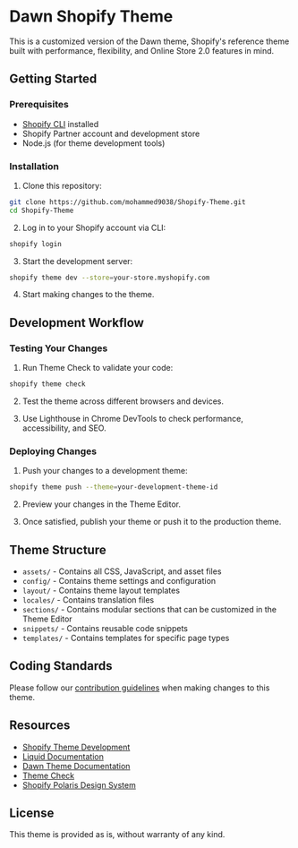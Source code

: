 # Dawn Shopify Theme

This is a customized version of the Dawn theme, Shopify's reference theme built with performance, flexibility, and Online Store 2.0 features in mind.

## Getting Started

### Prerequisites

- [Shopify CLI](https://shopify.dev/themes/tools/cli) installed
- Shopify Partner account and development store
- Node.js (for theme development tools)

### Installation

1. Clone this repository:
```bash
git clone https://github.com/mohammed9038/Shopify-Theme.git
cd Shopify-Theme
```

2. Log in to your Shopify account via CLI:
```bash
shopify login
```

3. Start the development server:
```bash
shopify theme dev --store=your-store.myshopify.com
```

4. Start making changes to the theme.

## Development Workflow

### Testing Your Changes

1. Run Theme Check to validate your code:
```bash
shopify theme check
```

2. Test the theme across different browsers and devices.

3. Use Lighthouse in Chrome DevTools to check performance, accessibility, and SEO.

### Deploying Changes

1. Push your changes to a development theme:
```bash
shopify theme push --theme=your-development-theme-id
```

2. Preview your changes in the Theme Editor.

3. Once satisfied, publish your theme or push it to the production theme.

## Theme Structure

- `assets/` - Contains all CSS, JavaScript, and asset files
- `config/` - Contains theme settings and configuration
- `layout/` - Contains theme layout templates
- `locales/` - Contains translation files
- `sections/` - Contains modular sections that can be customized in the Theme Editor
- `snippets/` - Contains reusable code snippets
- `templates/` - Contains templates for specific page types

## Coding Standards

Please follow our [contribution guidelines](CONTRIBUTING.md) when making changes to this theme.

## Resources

- [Shopify Theme Development](https://shopify.dev/themes)
- [Liquid Documentation](https://shopify.dev/api/liquid)
- [Dawn Theme Documentation](https://shopify.dev/themes/tools/dawn)
- [Theme Check](https://shopify.dev/themes/tools/theme-check)
- [Shopify Polaris Design System](https://polaris.shopify.com/)

## License

This theme is provided as is, without warranty of any kind.